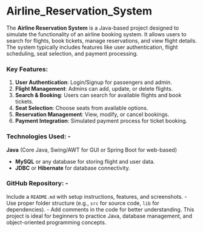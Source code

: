 # Airline_Reservation_System
 The **Airline Reservation System** is a Java-based project designed to simulate the functionality of an airline booking system. It allows users to search for flights, book tickets, manage reservations, and view flight details. The system typically includes features like user authentication, flight scheduling, seat selection, and payment processing.  
### Key Features: 
1. **User Authentication**: Login/Signup for passengers and admin.
2. **Flight Management**: Admins can add, update, or delete flights.
3. **Search & Booking**: Users can search for available flights and book tickets.
4. **Seat Selection**: Choose seats from available options.
5. **Reservation Management**: View, modify, or cancel bookings.
6. **Payment Integration**: Simulated payment process for ticket booking.
### Technologies Used: - 
**Java** (Core Java, Swing/AWT for GUI or Spring Boot for web-based) 
- **MySQL** or any database for storing flight and user data.
- **JDBC** or **Hibernate** for database connectivity.
 ### GitHub Repository: -
Include a `README.md` with setup instructions, features, and screenshots. - Use proper folder structure (e.g., `src` for source code, `lib` for dependencies). - Add comments in the code for better understanding.  This project is ideal for beginners to practice Java, database management, and object-oriented programming concepts.
